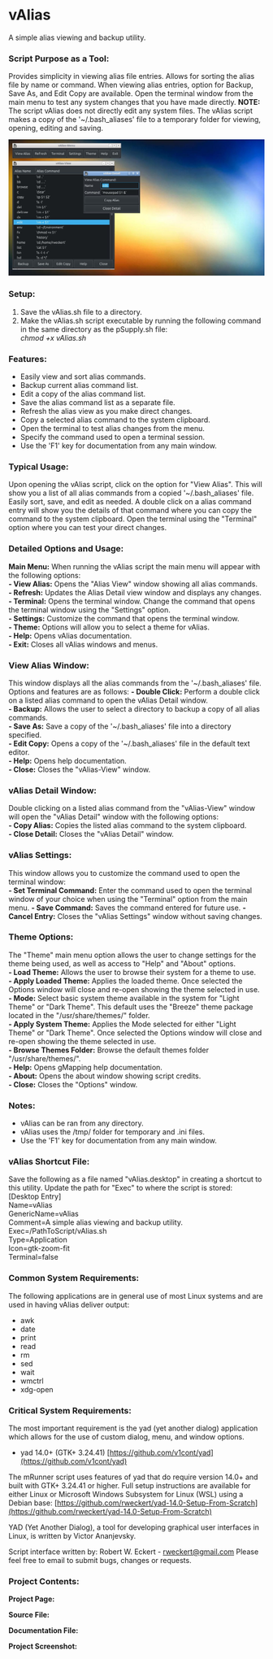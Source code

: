 # vAlias
A simple alias viewing and backup utility.

### Script Purpose as a Tool:
Provides simplicity in viewing alias file entries. Allows for sorting the alias file by name or command. When viewing alias entries, option for Backup, Save As, and Edit Copy are available. Open the terminal window from the main menu to test any system changes that you have made directly. **NOTE:** The script vAlias does not directly edit any system files. The vAlias script makes a copy of the '~/.bash_aliases' file to a temporary folder for viewing, opening, editing and saving. 

![vAlias Screenshot](https://github.com/rweckert/vAlias/blob/8c750932668039121f822a129f4fa9b81846884a/screenshot-vAlias.jpg)

### Setup:
1) Save the vAlias.sh file to a directory.
2) Make the vAlias.sh script executable by running the following command in the same directory as the pSupply.sh file:<br/>
_chmod +x vAlias.sh_

### Features:
- Easily view and sort alias commands.
- Backup current alias command list.
- Edit a copy of the alias command list.
- Save the alias command list as a separate file.
- Refresh the alias view as you make direct changes.
- Copy a selected alias command to the system clipboard.
- Open the terminal to test alias changes from the menu.
- Specify the command used to open a terminal session.
- Use the 'F1' key for documentation from any main window.

### Typical Usage:
Upon opening the vAlias script, click on the option for "View Alias". This will show you a list of all alias commands from a copied '~/.bash_aliases' file. Easily sort, save, and edit as needed. A double click on a alias command entry will show you the details of that command where you can copy the command to the system clipboard. Open the terminal using the "Terminal" option where you can test your direct changes.

### Detailed Options and Usage:
**Main Menu:** When running the vAlias script the main menu will appear with the following options:<br/>
**- View Alias:** Opens the "Alias View" window showing all alias commands.<br/>
**- Refresh:** Updates the Alias Detail view window and displays any changes.<br/>
**- Terminal:** Opens the terminal window. Change the command that opens the terminal window using the "Settings" option.<br/>
**- Settings:** Customize the command that opens the terminal window.<br/>
**- Theme:** Options will allow you to select a theme for vAlias.<br/>
**- Help:** Opens vAlias documentation.<br/>
**- Exit:** Closes all vAlias windows and menus.<br/>

### View Alias Window:
This window displays all the alias commands from the '~/.bash_aliases' file. Options and features are as follows:
**- Double Click:** Perform a double click on a listed alias command to open the vAlias Detail window.<br/>
**- Backup:** Allows the user to select a directory to backup a copy of all alias commands.<br/>
**- Save As:** Save a copy of the '~/.bash_aliases' file into a directory specified.<br/>
**- Edit Copy:** Opens a copy of the '~/.bash_aliases' file in the default text editor.<br/>
**- Help:** Opens help documentation.<br/>
**- Close:** Closes the "vAlias-View" window.<br/>

### vAlias Detail Window:
Double clicking on a listed alias command from the "vAlias-View" window will open the "vAlias Detail" window with the following options:<br/>
**- Copy Alias:** Copies the listed alias command to the system clipboard.<br/>
**- Close Detail:** Closes the "vAlias Detail" window.<br/>

### vAlias Settings:
This window allows you to customize the command used to open the terminal window:<br/>
**- Set Terminal Command:** Enter the command used to open the terminal window of your choice when using the "Terminal" option from the main menu.
**- Save Command:** Saves the command entered for future use.
**- Cancel Entry:** Closes the "vAlias Settings" window without saving changes.

### Theme Options:
The "Theme" main menu option allows the user to change settings for the theme being used, as well as access to "Help" and "About" options.<br/>
**- Load Theme:** Allows the user to browse their system for a theme to use.<br/>
**- Apply Loaded Theme:** Applies the loaded theme. Once selected the Options window will close and re-open showing the theme selected in use.<br/>
**- Mode:** Select basic system theme available in the system for "Light Theme" or "Dark Theme". This default uses the "Breeze" theme package located in the "/usr/share/themes/" folder.<br/>
**- Apply System Theme:** Applies the Mode selected for either "Light Theme" or "Dark Theme". Once selected the Options window will close and re-open showing the theme selected in use.<br/>
**- Browse Themes Folder:** Browse the default themes folder "/usr/share/themes/".<br/>
**- Help:** Opens gMapping help documentation.<br/>
**- About:** Opens the about window showing script credits.<br/>
**- Close:** Closes the "Options" window.<br/>

### Notes:
- vAlias can be ran from any directory.<br/>
- vAlias uses the /tmp/ folder for temporary and .ini files.<br/>
- Use the 'F1' key for documentation from any main window.<br/>

### vAlias Shortcut File:<br/>
Save the following as a file named "vAlias.desktop" in creating a shortcut to this utility. Update the path for "Exec" to where the script is stored:<br/>
[Desktop Entry]<br/>
Name=vAlias<br/>
GenericName=vAlias<br/>
Comment=A simple alias viewing and backup utility.<br/>
Exec=/PathToScript/vAlias.sh<br/>
Type=Application<br/>
Icon=gtk-zoom-fit<br/>
Terminal=false<br/>

### Common System Requirements:
The following applications are in general use of most Linux systems and are used in having vAlias deliver output:
- awk
- date
- print
- read
- rm
- sed
- wait
- wmctrl
- xdg-open

### Critical System Requirements:
The most important requirement is the yad (yet another dialog) application which allows for the use of custom dialog, menu, and window options.

- yad 14.0+ (GTK+ 3.24.41) [https://github.com/v1cont/yad](https://github.com/v1cont/yad)

The mRunner script uses features of yad that do require version 14.0+ and built with GTK+ 3.24.41 or higher. Full setup instructions are available for either Linux or Microsoft Windows Subsystem for Linux (WSL) using a Debian base: [https://github.com/rweckert/yad-14.0-Setup-From-Scratch](https://github.com/rweckert/yad-14.0-Setup-From-Scratch)

YAD (Yet Another Dialog), a tool for developing graphical user interfaces in Linux, is written by Victor Ananjevsky.

Script interface written by: Robert W. Eckert - rweckert@gmail.com
Please feel free to email to submit bugs, changes or requests.

### Project Contents: <br/>

**Project Page:** <br/>

**Source File:** <br/>

**Documentation File:** <br/>

**Project Screenshot:** <br/>







